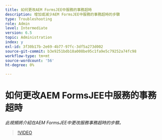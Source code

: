 ```yaml
---
title: 如何更改AEM FormsJEE中服務的事務超時
description: 增加或減少AEM FormsJEE中服務的事務超時的步驟
type: Troubleshooting
role: Admin
level: Intermediate
version: 6.5
topic: Administration
index: y
exl-id: 3f30b17b-2e69-4b77-97fc-3df5a273d002
source-git-commit: b3e9251bdb18a008be95c1fa9e5c79252a74fc98
workflow-type: tm+mt
source-wordcount: '56'
ht-degree: 0%

---
```


# 如何更改AEM FormsJEE中服務的事務超時

*此視頻將介紹在AEM FormsJEE中更改服務事務超時的步驟。*

>[!VIDEO](https://video.tv.adobe.com/v/335495?quality=12&learn=on)
